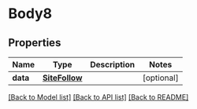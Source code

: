 # Body8

## Properties
Name | Type | Description | Notes
------------ | ------------- | ------------- | -------------
**data** | [**SiteFollow**](SiteFollow.md) |  | [optional] 

[[Back to Model list]](../README.md#documentation-for-models) [[Back to API list]](../README.md#documentation-for-api-endpoints) [[Back to README]](../README.md)

